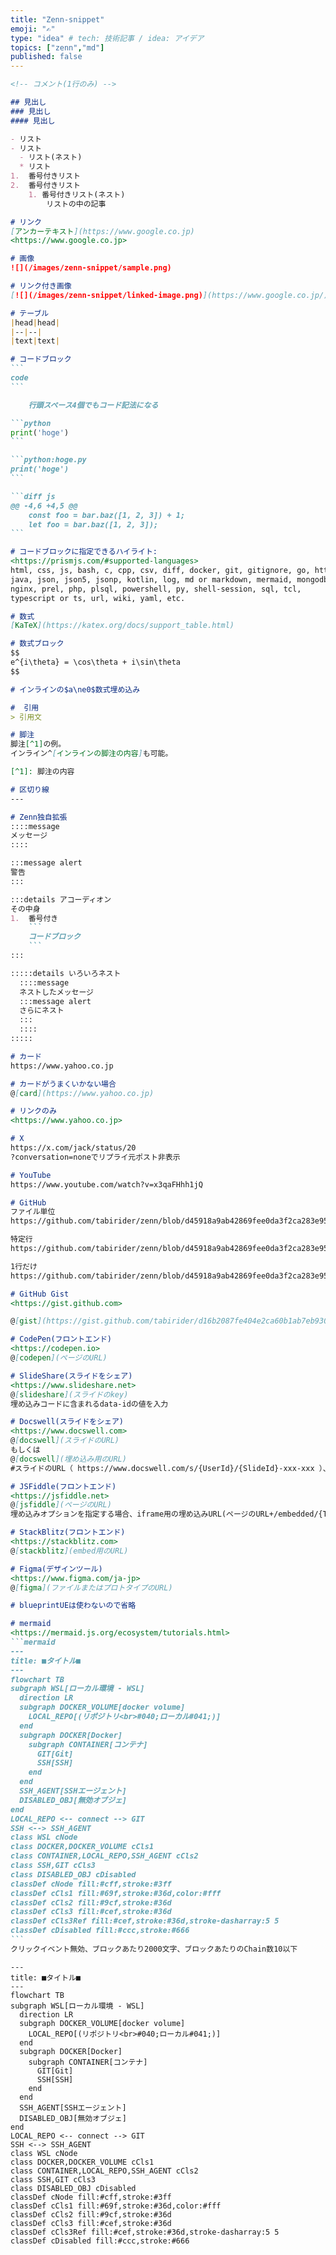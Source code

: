 ```yaml
---
title: "Zenn-snippet"
emoji: "✍️"
type: "idea" # tech: 技術記事 / idea: アイデア
topics: ["zenn","md"]
published: false
---
```


````markdown
<!-- コメント(1行のみ) -->

## 見出し
### 見出し
#### 見出し

- リスト
- リスト
  - リスト(ネスト)
  * リスト
1.  番号付きリスト
2.  番号付きリスト
    1. 番号付きリスト(ネスト)
        リストの中の記事

# リンク
[アンカーテキスト](https://www.google.co.jp)
<https://www.google.co.jp>

# 画像
![](/images/zenn-snippet/sample.png)

# リンク付き画像
[![](/images/zenn-snippet/linked-image.png)](https://www.google.co.jp/)

# テーブル
|head|head|
|--|--|
|text|text|

# コードブロック
```
code
```

    行頭スペース4個でもコード記法になる

```python
print('hoge')
```

```python:hoge.py
print('hoge')
```

```diff js
@@ -4,6 +4,5 @@
    const foo = bar.baz([1, 2, 3]) + 1;
    let foo = bar.baz([1, 2, 3]);
```

# コードブロックに指定できるハイライト:
<https://prismjs.com/#supported-languages>
html, css, js, bash, c, cpp, csv, diff, docker, git, gitignore, go, http,
java, json, json5, jsonp, kotlin, log, md or markdown, mermaid, mongodb,
nginx, prel, php, plsql, powershell, py, shell-session, sql, tcl,
typescript or ts, url, wiki, yaml, etc.

# 数式
[KaTeX](https://katex.org/docs/support_table.html)

# 数式ブロック
$$
e^{i\theta} = \cos\theta + i\sin\theta
$$

# インラインの$a\ne0$数式埋め込み

#  引用
> 引用文

# 脚注
脚注[^1]の例。
インライン^[インラインの脚注の内容]も可能。

[^1]: 脚注の内容

# 区切り線
---

# Zenn独自拡張
::::message
メッセージ
::::

:::message alert
警告
:::

:::details アコーディオン
その中身
1.  番号付き
    ```
    コードブロック
    ```
:::

:::::details いろいろネスト
  ::::message
  ネストしたメッセージ
  :::message alert
  さらにネスト
  :::
  ::::
:::::

# カード
https://www.yahoo.co.jp

# カードがうまくいかない場合
@[card](https://www.yahoo.co.jp)

# リンクのみ
<https://www.yahoo.co.jp>

# X
https://x.com/jack/status/20
?conversation=noneでリプライ元ポスト非表示

# YouTube
https://www.youtube.com/watch?v=x3qaFHhh1jQ

# GitHub
ファイル単位
https://github.com/tabirider/zenn/blob/d45918a9ab42869fee0da3f2ca283e952e93dafc/github-sample/sample.txt

特定行
https://github.com/tabirider/zenn/blob/d45918a9ab42869fee0da3f2ca283e952e93dafc/github-sample/sample.txt#L3-L5

1行だけ
https://github.com/tabirider/zenn/blob/d45918a9ab42869fee0da3f2ca283e952e93dafc/github-sample/sample.txt#L3

# GitHub Gist
<https://gist.github.com>

@[gist](https://gist.github.com/tabirider/d16b2087fe404e2ca60b1ab7eb9308d8)

# CodePen(フロントエンド)
<https://codepen.io>
@[codepen](ページのURL)

# SlideShare(スライドをシェア)
<https://www.slideshare.net>
@[slideshare](スライドのkey)
埋め込みコードに含まれるdata-idの値を入力

# Docswell(スライドをシェア)
<https://www.docswell.com>
@[docswell](スライドのURL)
もしくは
@[docswell](埋め込み用のURL)
#スライドのURL（ https://www.docswell.com/s/{UserId}/{SlideId}-xxx-xxx ）、もしくは埋め込み用のURL( https://www.docswell.com/slide/{SlideId}/embed )を入力

# JSFiddle(フロントエンド)
<https://jsfiddle.net>
@[jsfiddle](ページのURL)
埋め込みオプションを指定する場合、iframe用の埋め込みURL(ページのURL+/embedded/{Tabs}/{Visual}/)を入力

# StackBlitz(フロントエンド)
<https://stackblitz.com>
@[stackblitz](embed用のURL)

# Figma(デザインツール)
<https://www.figma.com/ja-jp>
@[figma](ファイルまたはプロトタイプのURL)

# blueprintUEは使わないので省略

# mermaid
<https://mermaid.js.org/ecosystem/tutorials.html>
```mermaid
---
title: ■タイトル■
---
flowchart TB
subgraph WSL[ローカル環境 - WSL]
  direction LR
  subgraph DOCKER_VOLUME[docker volume]
    LOCAL_REPO[(リポジトリ<br>#040;ローカル#041;)]
  end
  subgraph DOCKER[Docker]
    subgraph CONTAINER[コンテナ]
      GIT[Git]
      SSH[SSH]
    end
  end
  SSH_AGENT[SSHエージェント]
  DISABLED_OBJ[無効オブジェ]
end
LOCAL_REPO <-- connect --> GIT
SSH <--> SSH_AGENT
class WSL cNode
class DOCKER,DOCKER_VOLUME cCls1
class CONTAINER,LOCAL_REPO,SSH_AGENT cCls2
class SSH,GIT cCls3
class DISABLED_OBJ cDisabled
classDef cNode fill:#cff,stroke:#3ff
classDef cCls1 fill:#69f,stroke:#36d,color:#fff
classDef cCls2 fill:#9cf,stroke:#36d
classDef cCls3 fill:#cef,stroke:#36d
classDef cCls3Ref fill:#cef,stroke:#36d,stroke-dasharray:5 5
classDef cDisabled fill:#ccc,stroke:#666
```
クリックイベント無効、ブロックあたり2000文字、ブロックあたりのChain数10以下


````

```mermaid
---
title: ■タイトル■
---
flowchart TB
subgraph WSL[ローカル環境 - WSL]
  direction LR
  subgraph DOCKER_VOLUME[docker volume]
    LOCAL_REPO[(リポジトリ<br>#040;ローカル#041;)]
  end
  subgraph DOCKER[Docker]
    subgraph CONTAINER[コンテナ]
      GIT[Git]
      SSH[SSH]
    end
  end
  SSH_AGENT[SSHエージェント]
  DISABLED_OBJ[無効オブジェ]
end
LOCAL_REPO <-- connect --> GIT
SSH <--> SSH_AGENT
class WSL cNode
class DOCKER,DOCKER_VOLUME cCls1
class CONTAINER,LOCAL_REPO,SSH_AGENT cCls2
class SSH,GIT cCls3
class DISABLED_OBJ cDisabled
classDef cNode fill:#cff,stroke:#3ff
classDef cCls1 fill:#69f,stroke:#36d,color:#fff
classDef cCls2 fill:#9cf,stroke:#36d
classDef cCls3 fill:#cef,stroke:#36d
classDef cCls3Ref fill:#cef,stroke:#36d,stroke-dasharray:5 5
classDef cDisabled fill:#ccc,stroke:#666
```
